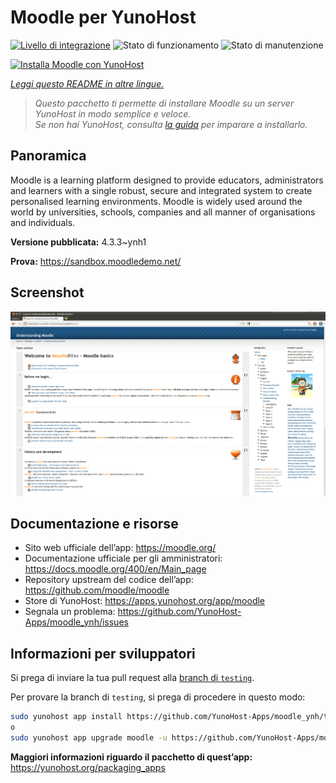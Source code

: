 <!--
N.B.: Questo README è stato automaticamente generato da <https://github.com/YunoHost/apps/tree/master/tools/readme_generator>
NON DEVE essere modificato manualmente.
-->

# Moodle per YunoHost

[![Livello di integrazione](https://dash.yunohost.org/integration/moodle.svg)](https://dash.yunohost.org/appci/app/moodle) ![Stato di funzionamento](https://ci-apps.yunohost.org/ci/badges/moodle.status.svg) ![Stato di manutenzione](https://ci-apps.yunohost.org/ci/badges/moodle.maintain.svg)

[![Installa Moodle con YunoHost](https://install-app.yunohost.org/install-with-yunohost.svg)](https://install-app.yunohost.org/?app=moodle)

*[Leggi questo README in altre lingue.](./ALL_README.md)*

> *Questo pacchetto ti permette di installare Moodle su un server YunoHost in modo semplice e veloce.*  
> *Se non hai YunoHost, consulta [la guida](https://yunohost.org/install) per imparare a installarlo.*

## Panoramica

Moodle is a learning platform designed to provide educators, administrators and learners with a single robust, secure and integrated system to create personalised learning environments. Moodle is widely used around the world by universities, schools, companies and all manner of organisations and individuals.


**Versione pubblicata:** 4.3.3~ynh1

**Prova:** <https://sandbox.moodledemo.net/>

## Screenshot

![Screenshot di Moodle](./doc/screenshots/Moodle_2.0_on_Firefox_4.0.png)

## Documentazione e risorse

- Sito web ufficiale dell’app: <https://moodle.org/>
- Documentazione ufficiale per gli amministratori: <https://docs.moodle.org/400/en/Main_page>
- Repository upstream del codice dell’app: <https://github.com/moodle/moodle>
- Store di YunoHost: <https://apps.yunohost.org/app/moodle>
- Segnala un problema: <https://github.com/YunoHost-Apps/moodle_ynh/issues>

## Informazioni per sviluppatori

Si prega di inviare la tua pull request alla [branch di `testing`](https://github.com/YunoHost-Apps/moodle_ynh/tree/testing).

Per provare la branch di `testing`, si prega di procedere in questo modo:

```bash
sudo yunohost app install https://github.com/YunoHost-Apps/moodle_ynh/tree/testing --debug
o
sudo yunohost app upgrade moodle -u https://github.com/YunoHost-Apps/moodle_ynh/tree/testing --debug
```

**Maggiori informazioni riguardo il pacchetto di quest’app:** <https://yunohost.org/packaging_apps>
